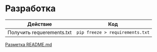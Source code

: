 # Разработка

Действие | Код
---|---
Получить requerements.txt | ``` pip freeze > requirements.txt ```

[Разметка README.md](http://coddism.com/zametki/razmetka_readmemd_v_github)
